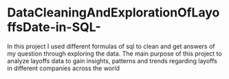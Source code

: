 # DataCleaningAndExplorationOfLayoffsDate-in-SQL-
In this project I used different formulas of sql to clean and get answers of my question through exploring the data. The main purpose of this project to analyze layoffs data to gain insights, patterns and trends regarding layoffs in different companies across the world
